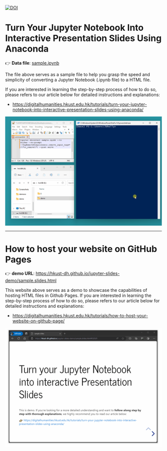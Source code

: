 [![DOI](https://zenodo.org/badge/701209646.svg)](https://doi.org/10.5281/zenodo.15266849)

# Turn Your Jupyter Notebook Into Interactive Presentation Slides Using Anaconda

👉 **Data file**: [sample.ipynb](https://github.com/hkust-dh/jupyter-slides-demo/blob/main/sample.ipynb)

The file above serves as a sample file to help you grasp the speed and simplicity of converting a Jupyter Notebook (.ipynb file) to a HTML file.

If you are interested in learning the step-by-step process of how to do so, please refers to our article below for detailed instructions and explanations:

-   https://digitalhumanities.hkust.edu.hk/tutorials/turn-your-jupyter-notebook-into-interactive-presentation-slides-using-anaconda/

![Gif demo how to Turn Your Jupyter Notebook Into Interactive Presentation Slides Using Anaconda](anaconda-convert-jupyter-slides.gif)

---

# How to host your website on GitHub Pages

👉 **demo URL**: https://hkust-dh.github.io/jupyter-slides-demo/sample.slides.html

This website above serves as a demo to showcase the capabilities of hosting HTML files in Github Pages. If you are interested in learning the step-by-step process of how to do so, please refers to our article below for detailed instructions and explanations:

-   https://digitalhumanities.hkust.edu.hk/tutorials/how-to-host-your-website-on-github-page/

![Preview of GitHub Pages](html-github-pages.gif)
